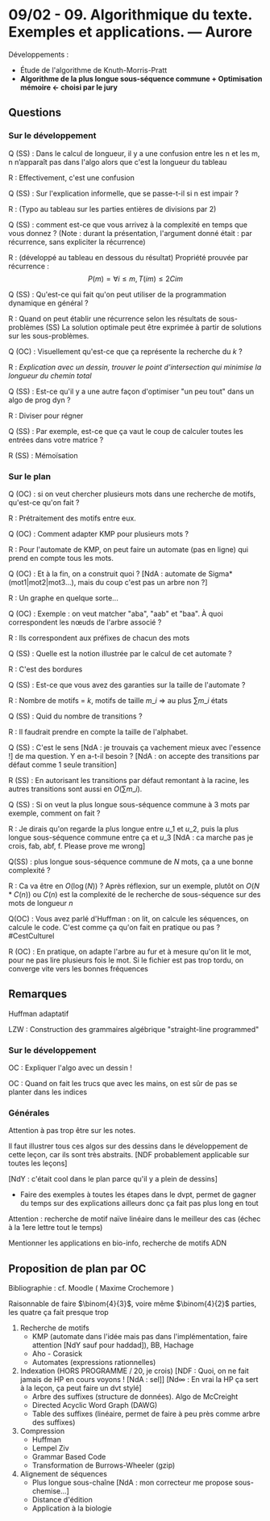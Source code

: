 # 09/02 - 09. Algorithmique du texte. Exemples et applications. — Aurore #



Développements :

   * Étude de l'algorithme de Knuth-Morris-Pratt
   * **Algorithme de la plus longue sous-séquence commune + Optimisation mémoire <- choisi par le jury**


## Questions ##

### Sur le développement ###


Q (SS) : Dans le calcul de longueur, il y a une confusion entre les n et les m, n n’apparaît pas dans l'algo alors que c'est la longueur du tableau

R : Effectivement, c'est une confusion



Q (SS) : Sur l'explication informelle, que se passe-t-il si n est impair ?

R : (Typo au tableau sur les parties entières de divisions par 2)



Q (SS) : comment est-ce que vous arrivez à la complexité en temps que vous donnez ? (Note : durant la présentation, l'argument donné était : par récurrence, sans expliciter la récurrence)

R : (développé au tableau en dessous du résultat) Propriété prouvée par récurrence : $$P(m) = \forall i \leq m, T(i m) \leq 2 C i m$$



Q (SS) : Qu'est-ce qui fait qu'on peut utiliser de la programmation dynamique en général ?

R : Quand on peut établir une récurrence selon les résultats de sous-problèmes (SS) La solution optimale peut être exprimée à partir de solutions sur les sous-problèmes.



Q (OC) : Visuellement qu'est-ce que ça représente la recherche du $k$ ?

R : *Explication avec un dessin, trouver le point d'intersection qui minimise la longueur du chemin total*



Q (SS) : Est-ce qu'il y a une autre façon d'optimiser "un peu tout" dans un algo de prog dyn ?

R : Diviser pour régner

Q (SS) : Par exemple, est-ce que ça vaut le coup de calculer toutes les entrées dans votre matrice ?

R (SS) : Mémoïsation



### Sur le plan ###



Q (OC) : si on veut chercher plusieurs mots dans une recherche de motifs, qu'est-ce qu'on fait ?

R : Prétraitement des motifs entre eux.

Q (OC) : Comment adapter KMP pour plusieurs mots ?

R : Pour l'automate de KMP, on peut faire un automate (pas en ligne) qui prend en compte tous les mots.

Q (OC) : Et à la fin, on a construit quoi ? [NdA : automate de Sigma*(mot1|mot2|mot3...), mais du coup c'est pas un arbre non ?]

R : Un graphe en quelque sorte...

Q (OC) : Exemple : on veut matcher "aba", "aab" et "baa". À quoi correspondent les nœuds de l'arbre associé ?

R : Ils correspondent aux préfixes de chacun des mots



Q (SS) : Quelle est la notion illustrée par le calcul de cet automate ?

R : C'est des bordures



Q (SS) : Est-ce que vous avez des garanties sur la taille de l'automate ?

R : Nombre de motifs = $k$, motifs de taille $m\_i$ => au plus $\sum m\_i$ états

Q (SS) : Quid du nombre de transitions ?

R : Il faudrait prendre en compte la taille de l'alphabet.

Q (SS) : C'est le sens [NdA : je trouvais ça vachement mieux avec l'essence !] de ma question. Y en a-t-il besoin ? [NdA : on accepte des transitions par défaut comme 1 seule transition]

R (SS) : En autorisant les transitions par défaut remontant à la racine, les autres transitions sont aussi en $O(\sum m\_i)$.



Q (SS) : Si on veut la plus longue sous-séquence commune à 3 mots par exemple, comment on fait ?

R : Je dirais qu'on regarde la plus longue entre $u\_1$ et $u\_2$, puis la plus longue sous-séquence commune entre ça et $u\_3$ [NdA : ca marche pas je crois, fab, abf, f. Please prove me wrong]

Q(SS) : plus longue sous-séquence commune de $N$ mots, ça a une bonne complexité ?

R : Ca va être en $O(\log(N))$ ? Après réflexion, sur un exemple, plutôt on $O(N*C(n))$ ou $C(n)$ est la complexité de le recherche de sous-séquence sur des mots de longueur $n$



Q(OC) : Vous avez parlé d'Huffman : on lit, on calcule les séquences, on calcule le code. C'est comme ça qu'on fait en pratique ou pas ? #CestCulturel

R (OC) : En pratique, on adapte l'arbre au fur et à mesure qu'on lit le mot, pour ne pas lire plusieurs fois le mot. Si le fichier est pas trop tordu, on converge vite vers les bonnes fréquences





## Remarques ##



Huffman adaptatif

LZW : Construction des grammaires algébrique "straight-line programmed"



### Sur le développement ###



OC : Expliquer l'algo avec un dessin !

OC : Quand on fait les trucs que avec les mains, on est sûr de pas se planter dans les indices



### Générales ###



Attention à pas trop être sur les notes.



Il faut illustrer tous ces algos sur des dessins dans le développement de cette leçon, car ils sont très abstraits. [NDF probablement applicable sur toutes les leçons]

[NdY : c'était cool dans le plan parce qu'il y a plein de dessins]

+ Faire des exemples à toutes les étapes dans le dvpt, permet de gagner du temps sur des explications ailleurs donc ça fait pas plus long en tout



Attention : recherche de motif naïve linéaire dans le meilleur des cas (échec à la 1ere lettre tout le temps)



Mentionner les applications en bio-info, recherche de motifs ADN



## Proposition de plan par OC ##

Bibliographie : cf. Moodle ( Maxime Crochemore )

Raisonnable de faire $\binom{4}{3}$, voire même $\binom{4}{2}$ parties, les quatre ça fait presque trop



   1. Recherche de motifs
       * KMP (automate dans l'idée mais pas dans l'implémentation, faire attention [NdY sauf pour haddad]), BB, Hachage
       * Aho - Corasick
       * Automates (expressions rationnelles)
   1. Indexation (HORS PROGRAMME / 20, je crois) [NDF : Quoi, on ne fait jamais de HP en cours voyons ! [NdA : sel]] [Nd∞ : En vrai la HP ça sert à la leçon, ça peut faire un dvt stylé]
       * Arbre des suffixes (structure de données). Algo de McCreight
       * Directed Acyclic Word Graph (DAWG)
       * Table des suffixes (linéaire, permet de faire à peu près comme arbre des suffixes)
   1. Compression
       * Huffman
       * Lempel Ziv
       * Grammar Based Code
       * Transformation de Burrows-Wheeler (gzip)
   1. Alignement de séquences
       * Plus longue sous-chaîne [NdA : mon correcteur me propose sous-chemise...]
       * Distance d'édition
       * Application à la biologie
